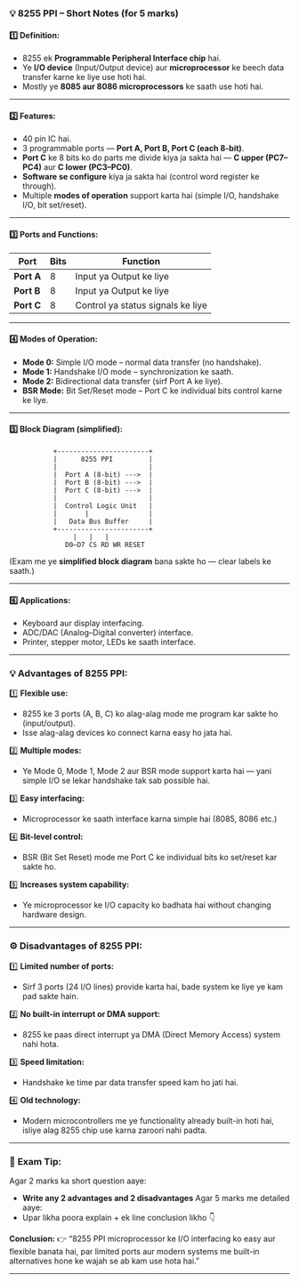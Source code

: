 
### 💡 **8255 PPI – Short Notes (for 5 marks)**

#### **1️⃣ Definition:**

* 8255 ek **Programmable Peripheral Interface chip** hai.
* Ye **I/O device** (Input/Output device) aur **microprocessor** ke beech data transfer karne ke liye use hoti hai.
* Mostly ye **8085 aur 8086 microprocessors** ke saath use hoti hai.

---

#### **2️⃣ Features:**

* 40 pin IC hai.
* 3 programmable ports — **Port A, Port B, Port C (each 8-bit)**.
* **Port C** ke 8 bits ko do parts me divide kiya ja sakta hai — **C upper (PC7–PC4)** aur **C lower (PC3–PC0)**.
* **Software se configure** kiya ja sakta hai (control word register ke through).
* Multiple **modes of operation** support karta hai (simple I/O, handshake I/O, bit set/reset).

---

#### **3️⃣ Ports and Functions:**

| Port       | Bits | Function                          |
| ---------- | ---- | --------------------------------- |
| **Port A** | 8    | Input ya Output ke liye           |
| **Port B** | 8    | Input ya Output ke liye           |
| **Port C** | 8    | Control ya status signals ke liye |

---

#### **4️⃣ Modes of Operation:**

* **Mode 0:** Simple I/O mode – normal data transfer (no handshake).
* **Mode 1:** Handshake I/O mode – synchronization ke saath.
* **Mode 2:** Bidirectional data transfer (sirf Port A ke liye).
* **BSR Mode:** Bit Set/Reset mode – Port C ke individual bits control karne ke liye.

---

#### **5️⃣ Block Diagram (simplified):**

```
           +-----------------------+
           |      8255 PPI         |
           |                       |
           |  Port A (8-bit) --->  |
           |  Port B (8-bit) --->  |
           |  Port C (8-bit) --->  |
           |                       |
           |  Control Logic Unit   |
           |       |               |
           |   Data Bus Buffer     |
           +-----------------------+
                |   |   |
              D0–D7 CS RD WR RESET
```

(Exam me ye **simplified block diagram** bana sakte ho — clear labels ke saath.)

---

#### **6️⃣ Applications:**

* Keyboard aur display interfacing.
* ADC/DAC (Analog–Digital converter) interface.
* Printer, stepper motor, LEDs ke saath interface.


---


### 💡 **Advantages of 8255 PPI:**

1️⃣ **Flexible use:**

* 8255 ke 3 ports (A, B, C) ko alag-alag mode me program kar sakte ho (input/output).
* Isse alag-alag devices ko connect karna easy ho jata hai.

2️⃣ **Multiple modes:**

* Ye Mode 0, Mode 1, Mode 2 aur BSR mode support karta hai — yani simple I/O se lekar handshake tak sab possible hai.

3️⃣ **Easy interfacing:**

* Microprocessor ke saath interface karna simple hai (8085, 8086 etc.)

4️⃣ **Bit-level control:**

* BSR (Bit Set Reset) mode me Port C ke individual bits ko set/reset kar sakte ho.

5️⃣ **Increases system capability:**

* Ye microprocessor ke I/O capacity ko badhata hai without changing hardware design.

---

### ⚙️ **Disadvantages of 8255 PPI:**

1️⃣ **Limited number of ports:**

* Sirf 3 ports (24 I/O lines) provide karta hai, bade system ke liye ye kam pad sakte hain.

2️⃣ **No built-in interrupt or DMA support:**

* 8255 ke paas direct interrupt ya DMA (Direct Memory Access) system nahi hota.

3️⃣ **Speed limitation:**

* Handshake ke time par data transfer speed kam ho jati hai.

4️⃣ **Old technology:**

* Modern microcontrollers me ye functionality already built-in hoti hai, isliye alag 8255 chip use karna zaroori nahi padta.

---

### 🧾 **Exam Tip:**

Agar 2 marks ka short question aaye:

* **Write any 2 advantages and 2 disadvantages**
  Agar 5 marks me detailed aaye:
* Upar likha poora explain + ek line conclusion likho 👇

**Conclusion:**
👉 “8255 PPI microprocessor ke I/O interfacing ko easy aur flexible banata hai, par limited ports aur modern systems me built-in alternatives hone ke wajah se ab kam use hota hai.”

---
